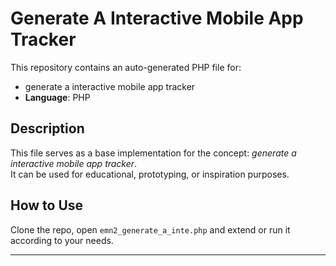 # Generate A Interactive Mobile App Tracker

This repository contains an auto-generated PHP file for:

- generate a interactive mobile app tracker
- **Language**: PHP

## Description

This file serves as a base implementation for the concept: *generate a interactive mobile app tracker*.  
It can be used for educational, prototyping, or inspiration purposes.

## How to Use

Clone the repo, open `emn2_generate_a_inte.php` and extend or run it according to your needs.

---


